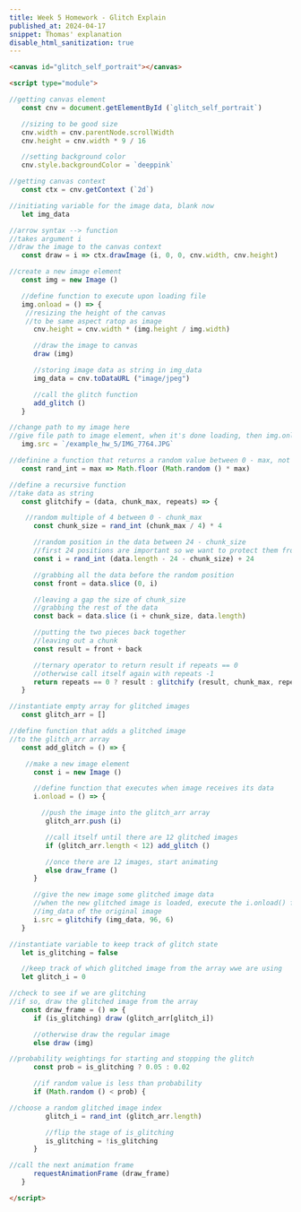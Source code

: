 ```yaml
---
title: Week 5 Homework - Glitch Explain
published_at: 2024-04-17
snippet: Thomas' explanation
disable_html_sanitization: true
---
```


<canvas id="glitch_self_portrait"></canvas>

<script type="module">

   const cnv = document.getElementById (`glitch_self_portrait`)
   cnv.width = cnv.parentNode.scrollWidth
   cnv.height = cnv.width * 9 / 16
   cnv.style.backgroundColor = `deeppink`

   const ctx = cnv.getContext (`2d`)

   let img_data

   const draw = i => ctx.drawImage (i, 0, 0, cnv.width, cnv.height)

   const img = new Image ()
   img.onload = () => {
      cnv.height = cnv.width * (img.height / img.width)
      draw (img)
      img_data = cnv.toDataURL ("image/jpeg")
      add_glitch ()
   }
   
   img.src = `/240405/pfp_glasses.jpg`

   const rand_int = max => Math.floor (Math.random () * max)

   const glitchify = (data, chunk_max, repeats) => {
      const chunk_size = rand_int (chunk_max / 4) * 4
      const i = rand_int (data.length - 24 - chunk_size) + 24
      const front = data.slice (0, i)
      const back = data.slice (i + chunk_size, data.length)
      const result = front + back
      return repeats == 0 ? result : glitchify (result, chunk_max, repeats - 1)
   }

   const glitch_arr = []

   const add_glitch = () => {
      const i = new Image ()
      i.onload = () => {
         glitch_arr.push (i)
         if (glitch_arr.length < 12) add_glitch ()
         else draw_frame ()
      }
      i.src = glitchify (img_data, 96, 6)
   }

   let is_glitching = false
   let glitch_i = 0

   const draw_frame = () => {
      if (is_glitching) draw (glitch_arr[glitch_i])
      else draw (img)

      const prob = is_glitching ? 0.05 : 0.02
      if (Math.random () < prob) {
         glitch_i = rand_int (glitch_arr.length)
         is_glitching = !is_glitching
      }

      requestAnimationFrame (draw_frame)
   }

</script>

```html
<canvas id="glitch_self_portrait"></canvas>

<script type="module">

//getting canvas element
   const cnv = document.getElementById (`glitch_self_portrait`)

   //sizing to be good size
   cnv.width = cnv.parentNode.scrollWidth
   cnv.height = cnv.width * 9 / 16

   //setting background color
   cnv.style.backgroundColor = `deeppink`

//getting canvas context
   const ctx = cnv.getContext (`2d`)

//initiating variable for the image data, blank now
   let img_data

//arrow syntax --> function
//takes argument i
//draw the image to the canvas context
   const draw = i => ctx.drawImage (i, 0, 0, cnv.width, cnv.height)

//create a new image element
   const img = new Image ()

   //define function to execute upon loading file
   img.onload = () => {
    //resizing the height of the canvas
    //to be same aspect ratop as image
      cnv.height = cnv.width * (img.height / img.width)

      //draw the image to canvas
      draw (img)

      //storing image data as string in img_data
      img_data = cnv.toDataURL ("image/jpeg")

      //call the glitch function
      add_glitch ()
   }

//change path to my image here
//give file path to image element, when it's done loading, then img.onload () runs
   img.src = `/example_hw_5/IMG_7764.JPG`

//definine a function that returns a random value between 0 - max, not including the max, no decimal
   const rand_int = max => Math.floor (Math.random () * max)

//define a recursive function
//take data as string
   const glitchify = (data, chunk_max, repeats) => {

    //random multiple of 4 between 0 - chunk_max
      const chunk_size = rand_int (chunk_max / 4) * 4

      //random position in the data between 24 - chunk_size
      //first 24 positions are important so we want to protect them from the glitch
      const i = rand_int (data.length - 24 - chunk_size) + 24

      //grabbing all the data before the random position
      const front = data.slice (0, i)

      //leaving a gap the size of chunk_size
      //grabbing the rest of the data
      const back = data.slice (i + chunk_size, data.length)

      //putting the two pieces back together
      //leaving out a chunk
      const result = front + back

      //ternary operator to return result if repeats == 0
      //otherwise call itself again with repeats -1
      return repeats == 0 ? result : glitchify (result, chunk_max, repeats - 1)
   }

//instantiate empty array for glitched images
   const glitch_arr = []

//define function that adds a glitched image
//to the glitch_arr array
   const add_glitch = () => {

    //make a new image element
      const i = new Image ()

      //define function that executes when image receives its data
      i.onload = () => {

        //push the image into the glitch_arr array
         glitch_arr.push (i)

         //call itself until there are 12 glitched images
         if (glitch_arr.length < 12) add_glitch ()

         //once there are 12 images, start animating
         else draw_frame ()
      }

      //give the new image some glitched image data
      //when the new glitched image is loaded, execute the i.onload() function above.
      //img_data of the original image
      i.src = glitchify (img_data, 96, 6)
   }

//instantiate variable to keep track of glitch state
   let is_glitching = false

   //keep track of which glitched image from the array wwe are using
   let glitch_i = 0

//check to see if we are glitching
//if so, draw the glitched image from the array
   const draw_frame = () => {
      if (is_glitching) draw (glitch_arr[glitch_i])

      //otherwise draw the regular image
      else draw (img)

//probability weightings for starting and stopping the glitch
      const prob = is_glitching ? 0.05 : 0.02

      //if random value is less than probability
      if (Math.random () < prob) {

//choose a random glitched image index
         glitch_i = rand_int (glitch_arr.length)

         //flip the stage of is_glitching
         is_glitching = !is_glitching
      }

//call the next animation frame
      requestAnimationFrame (draw_frame)
   }

</script>
```